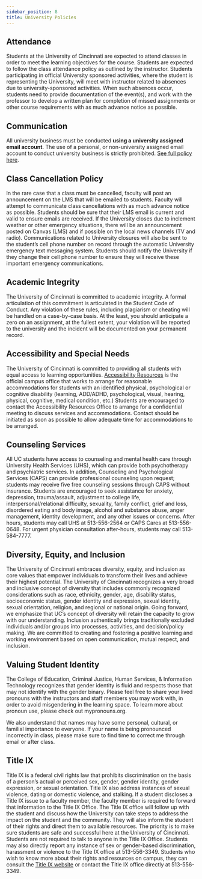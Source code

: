 ```yaml
---
sidebar_position: 8
title: University Policies
---
```


## Attendance

Students at the University of Cincinnati are expected to attend classes in order to meet the learning objectives for the course. Students are expected to follow the class attendance policy as outlined by the instructor. Students participating in official University sponsored activities, where the student is representing the University, will meet with instructor related to absences due to university-sponsored activities. When such absences occur, students need to provide documentation of the event(s), and work with the professor to develop a written plan for completion of missed assignments or other course requirements with as much advance notice as possible.

## Communication

All university business must be conducted **using a university assigned email account**. The use of a personal, or non-university assigned email account to conduct university business is strictly prohibited. [See full policy here](https://www.uc.edu/content/dam/uc/infosec/docs/policies/Electronic_Mail_Policy_9_1_4.pdf).

## Class Cancellation Policy

In the rare case that a class must be cancelled, faculty will post an announcement on the LMS that will be emailed to students.  Faculty will attempt to communicate class cancellations with as much advance notice as possible. Students should be sure that their LMS email is current and valid to ensure emails are received. If the University closes due to inclement weather or other emergency situations, there will be an announcement posted on Canvas (LMS) and if possible on the local news channels (TV and radio).  Communications related to University closures will also be sent to the student’s cell phone number on record through the automatic University emergency text messaging system. Students should notify the University if they change their cell phone number to ensure they will receive these important emergency communications.

## Academic Integrity

The University of Cincinnati is committed to academic integrity. A formal articulation of this commitment is articulated in the Student Code of Conduct. Any violation of these rules, including plagiarism or cheating will be handled on a case-by-case basis. At the least, you should anticipate a zero on an assignment, at the fullest extent, your violation will be reported to the university and the incident will be documented on your permanent record.

## Accessibility and Special Needs

The University of Cincinnati is committed to providing all students with equal access to learning opportunities. [Accessibility Resources](http://www.uc.edu/aess/disability.html) is the official campus office that works to arrange for reasonable accommodations for students with an identified physical, psychological or cognitive disability (learning, ADD/ADHD, psychological, visual, hearing, physical, cognitive, medical condition, etc.) Students are encouraged to contact the Accessibility Resources Office to arrange for a confidential meeting to discuss services and accommodations. Contact should be initiated as soon as possible to allow adequate time for accommodations to be arranged.

## Counseling Services

All UC students have access to counseling and mental health care through University Health Services (UHS), which can provide both psychotherapy and psychiatric services. In addition, Counseling and Psychological Services (CAPS) can provide professional counseling upon request; students may receive five free counseling sessions through CAPS without insurance. Students are encouraged to seek assistance for anxiety, depression, trauma/assault, adjustment to college life, interpersonal/relational difficulty, sexuality, family conflict, grief and loss, disordered eating and body image, alcohol and substance abuse, anger management, identity development, and any other issues or concerns. After hours, students may call UHS at 513-556-2564 or CAPS Cares at 513-556-0648. For urgent physician consultation after-hours, students may call 513-584-7777.

## Diversity, Equity, and Inclusion

The University of Cincinnati embraces diversity, equity, and inclusion as core values that empower individuals to transform their lives and achieve their highest potential. The University of Cincinnati recognizes a very broad and inclusive concept of diversity that includes commonly recognized considerations such as race, ethnicity, gender, age, disability status, socioeconomic status, gender identity and expression, sexual identity, sexual orientation, religion, and regional or national origin. Going forward, we emphasize that UC’s concept of diversity will retain the capacity to grow with our understanding. Inclusion authentically brings traditionally excluded individuals and/or groups into processes, activities, and decision/policy making. We are committed to creating and fostering a positive learning and working environment based on open communication, mutual respect, and inclusion.

## Valuing Student Identity

The College of Education, Criminal Justice, Human Services, & Information Technology recognizes that gender identity is fluid and respects those that may not identify with the gender binary. Please feel free to share your lived pronouns with the instructors and staff members you may work with, in order to avoid misgendering in the learning space. To learn more about pronoun use, please check out mypronouns.org.

We also understand that names may have some personal, cultural, or familial importance to everyone. If your name is being pronounced incorrectly in class, please make sure to find time to correct me through email or after class.

## Title IX

Title IX is a federal civil rights law that prohibits discrimination on the basis of a person’s actual or perceived sex, gender, gender identity, gender expression, or sexual orientation. Title IX also address instances of sexual violence, dating or domestic violence, and stalking. If a student discloses a Title IX issue to a faculty member, the faculty member is required to forward that information to the Title IX Office. The Title IX office will follow up with the student and discuss how the University can take steps to address the impact on the student and the community.  They will also inform the student of their rights and direct them to available resources.  The priority is to make sure students are safe and successful here at the University of Cincinnati.  Students are not required to talk to anyone in the Title IX Office. Students may also directly report any instance of sex or gender-based discrimination, harassment or violence to the Title IX office at 513-556-3349. Students who wish to know more about their rights and resources on campus, they can consult the [Title IX website](http://www.uc.edu/titleix) or contact the Title IX office directly at 513-556-3349.
